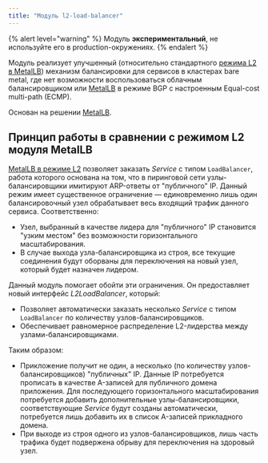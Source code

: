 ```yaml
---
title: "Модуль l2-load-balancer"
---
```


{% alert level="warning" %}
Модуль **экспериментальный**, не используйте его в production-окружениях.
{% endalert %}

Модуль реализует улучшенный (относительно стандартного [режима L2 в MetalLB](../../modules/380-metallb/#режим-layer-2)) механизм балансировки для сервисов в кластерах bare metal, где нет возможности воспользоваться облачным балансировщиком или [MetalLB](../../modules/380-metallb/#режим-bgp) в режиме BGP с настроенным Equal-cost multi-path (ECMP).

Основан на решении [MetalLB](https://metallb.universe.tf/).

## Принцип работы в сравнении с режимом L2 модуля MetalLB

[MetalLB в режиме L2](../../modules/380-metallb/#режим-layer-2) позволяет заказать _Service_ с типом `LoadBalancer`, работа которого основана на том, что в пиринговой сети узлы-балансировщики имитируют ARP-ответы от "публичного" IP. Данный режим имеет существенное ограничение — единовременно лишь один балансировочный узел обрабатывает весь входящий трафик данного сервиса. Соответственно:

* Узел, выбранный в качестве лидера для "публичного" IP становится "узким местом" без возможности горизонтального масштабирования.
* В случае выхода узла-балансировщика из строя, все текущие соединения будут оборваны для переключения на новый узел, который будет назначен лидером.

<div data-presentation="../../presentations/381-l2-load-balancer/basics_metallb_ru.pdf"></div>
<!--- Source: https://docs.google.com/presentation/d/1cs1uKeX53DB973EMtLFcc8UQ8BFCW6FY2vmEWua1tu8/ --->

Данный модуль помогает обойти эти ограничения. Он предоставляет новый интерфейс _L2LoadBalancer_, который:

* Позволяет автоматически заказать несколько _Service_ с типом `LoadBalancer` по количеству узлов-балансировщиков.
* Обеспечивает равномерное распределение L2-лидерства между узлами-балансировщиками.

<div data-presentation="../../presentations/381-l2-load-balancer/basics_l2loadbalancer_ru.pdf"></div>
<!--- Source: https://docs.google.com/presentation/d/1mDfYi2E2tUni5ReQbXvA9CAZBsHXSGynArw9YB6VGvM/ --->

Таким образом:
* Прикложение получит не один, а несколько (по количеству узлов-балансировщиков) "публичных" IP. Данные IP потребуется прописать в качестве A-записей для публичного домена приложения. Для последующего горизонтального масштабирования потребуется добавить дополнительные узлы-балансировщики, соответствующие _Service_ будут созданы автоматически, потребуется лишь добавить их в список A-записей прикладного домена.
* При выходе из строя одного из узлов-балансировщиков, лишь часть трафика будет подвержена обрыву для переключения на здоровый узел.
